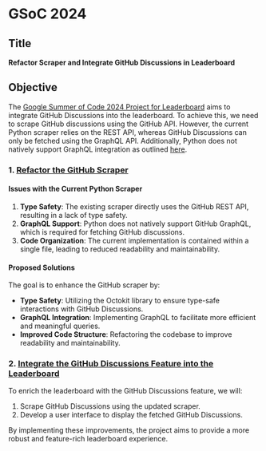 # GSoC 2024

## Title
**Refactor Scraper and Integrate GitHub Discussions in Leaderboard**

## Objective

The [Google Summer of Code 2024 Project for Leaderboard](https://github.com/coronasafe/leaderboard/issues/212) aims to integrate GitHub Discussions into the leaderboard. To achieve this, we need to scrape GitHub discussions using the GitHub API. However, the current Python scraper relies on the REST API, whereas GitHub Discussions can only be fetched using the GraphQL API. Additionally, Python does not natively support GraphQL integration as outlined [here](https://github.com/orgs/community/discussions/4327).

### 1. [Refactor the GitHub Scraper](refactor-scraper)

#### Issues with the Current Python Scraper
1. **Type Safety**: The existing scraper directly uses the GitHub REST API, resulting in a lack of type safety.
2. **GraphQL Support**: Python does not natively support GitHub GraphQL, which is required for fetching GitHub discussions.
3. **Code Organization**: The current implementation is contained within a single file, leading to reduced readability and maintainability.

#### Proposed Solutions
The goal is to enhance the GitHub scraper by:
- **Type Safety**: Utilizing the Octokit library to ensure type-safe interactions with GitHub Discussions.
- **GraphQL Integration**: Implementing GraphQL to facilitate more efficient and meaningful queries.
- **Improved Code Structure**: Refactoring the codebase to improve readability and maintainability.

### 2. [Integrate the GitHub Discussions Feature into the Leaderboard](github-discussion)

To enrich the leaderboard with the GitHub Discussions feature, we will:
1. Scrape GitHub Discussions using the updated scraper.
2. Develop a user interface to display the fetched GitHub Discussions.

By implementing these improvements, the project aims to provide a more robust and feature-rich leaderboard experience.
